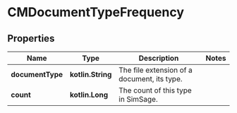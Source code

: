 
# CMDocumentTypeFrequency

## Properties
Name | Type | Description | Notes
------------ | ------------- | ------------- | -------------
**documentType** | **kotlin.String** | The file extension of a document, its type. | 
**count** | **kotlin.Long** | The count of this type in SimSage. | 



